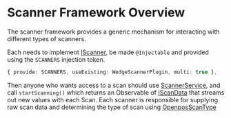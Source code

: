# Scanner Framework Overview

The scanner framework provides a generic mechanism for interacting with different types of scanners.

Each needs to implement [IScanner](scanner.interface.ts), be made `@Injectable` and provided using the `SCANNERS` injection token.

```typescript
{ provide: SCANNERS, useExisting: WedgeScannerPlugin, multi: true },
```

Then anyone who wants access to a scan should use [ScannerService](scanner.service.ts), and call `startScanning()` which returns an Observable of [IScanData](scan.interface.ts) that streams out new values with each Scan. Each scanner is responsible for supplying raw scan data and determining the type of scan using [OpenposScanType](openpos-scan-type.enum.ts)
